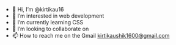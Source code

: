 - 👋 Hi, I’m @kirtikau16
- 👀 I’m interested in web development 
- 🌱 I’m currently learning CSS
- 💞️ I’m looking to collaborate on 
- 📫 How to reach me on the Gmail kirtikaushik1600@gmail.com

<!---
kirtikau16/kirtikau16 is a ✨ special ✨ repository because its `README.md` (this file) appears on your GitHub profile.
You can click the Preview link to take a look at your changes.
--->
